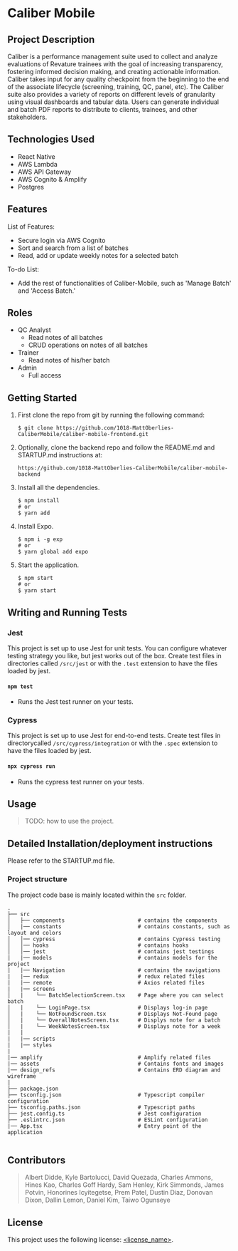 # Caliber Mobile

## Project Description

Caliber is a performance management suite used to collect and analyze evaluations of Revature trainees with the goal of increasing transparency, fostering informed decision making, and creating actionable information. Caliber takes input for any quality checkpoint from the beginning to the end of the associate lifecycle (screening, training, QC, panel, etc). The Caliber suite also provides a variety of reports on different levels of granularity using visual dashboards and tabular data. Users can generate individual and batch PDF reports to distribute to clients, trainees, and other stakeholders.

## Technologies Used

* React Native
* AWS Lambda 
* AWS API Gateway 
* AWS Cognito & Amplify
* Postgres 

## Features

List of Features:
* Secure login via AWS Cognito
* Sort and search from a list of batches
* Read, add or update weekly notes for a selected batch

To-do List:
* Add the rest of functionalities of Caliber-Mobile, such as 'Manage Batch' and 'Access Batch.'

## Roles

* QC Analyst
    * Read notes of all batches
    * CRUD operations on notes of all batches 
* Trainer
    * Read notes of his/her batch
* Admin
    * Full access

## Getting Started
   
1. First clone the repo from git by running the following command:
    ```
    $ git clone https://github.com/1018-MattOberlies-CaliberMobile/caliber-mobile-frontend.git
    ```
2. Optionally, clone the backend repo and follow the README.md and STARTUP.md instructions at: 
    ```
    https://github.com/1018-MattOberlies-CaliberMobile/caliber-mobile-backend
    ```

3. Install all the dependencies. 
    ```
    $ npm install
    # or
    $ yarn add 
    ```
4. Install Expo.
    ```
    $ npm i -g exp
    # or
    $ yarn global add expo 
    ```
5. Start the application.
    ```
    $ npm start
    # or
    $ yarn start
    ```

## Writing and Running Tests

### Jest

This project is set up to use Jest for unit tests. You can configure whatever testing strategy you like, but jest works out of the box. Create test files in directories called `/src/jest` or with the `.test` extension to have the files loaded by jest.

#### `npm test`

* Runs the Jest test runner on your tests.

### Cypress

This project is set up to use Jest for end-to-end tests. Create test files in directorycalled `/src/cypress/integration` or with the `.spec` extension to have the files loaded by jest.

#### `npx cypress run`

* Runs the cypress test runner on your tests.

## Usage

> TODO: how to use the project.

## Detailed Installation/deployment instructions

Please refer to the STARTUP.md file.


### Project structure

The project code base is mainly located within the `src` folder.

```
.
├── src
│   ├── components                       # contains the components 
│   |── constants                        # contains constants, such as layout and colors 
│   │── cypress                          # contains Cypress testing
│   │── hooks                            # contains hooks
│   │── jest                             # contains jest testings
|   |── models                           # contains models for the project
|   |── Navigation                       # contains the navigations 
|   |── redux                            # redux related files
|   |── remote                           # Axios related files
|   |── screens
│   |    └── BatchSelectionScreen.tsx    # Page where you can select batch
│   |    └── LoginPage.tsx               # Displays log-in page
│   |    └── NotFoundScreen.tsx          # Displays Not-Found page
│   |    └── OverallNotesScreen.tsx      # Displys note for a batch
│   |    └── WeekNotesScreen.tsx         # Displays note for a week
|   |
|   |── scripts
|   |── styles 
|
|── amplify                              # Amplify related files
|── assets                               # Contains fonts and images
|── design_refs                          # Contains ERD diagram and wireframe
|    
├── package.json
├── tsconfig.json                        # Typescript compiler configuration
├── tsconfig.paths.json                  # Typescript paths
├── jest.config.ts                       # Jest configuration
├── .eslintrc.json                       # ESLint configuration
|── App.tsx                              # Entry point of the application


```

## Contributors

> Albert Didde, Kyle Bartolucci, David Quezada, Charles Ammons, Hines Kao, Charles Goff Hardy, Sam Henley, Kirk Simmonds, James Potvin, Honorines Icyitegetse, Prem Patel, Dustin Diaz, Donovan Dixon, Dallin Lemon, Daniel Kim, Taiwo Ogunseye

## License

This project uses the following license: [<license_name>](<link>).
